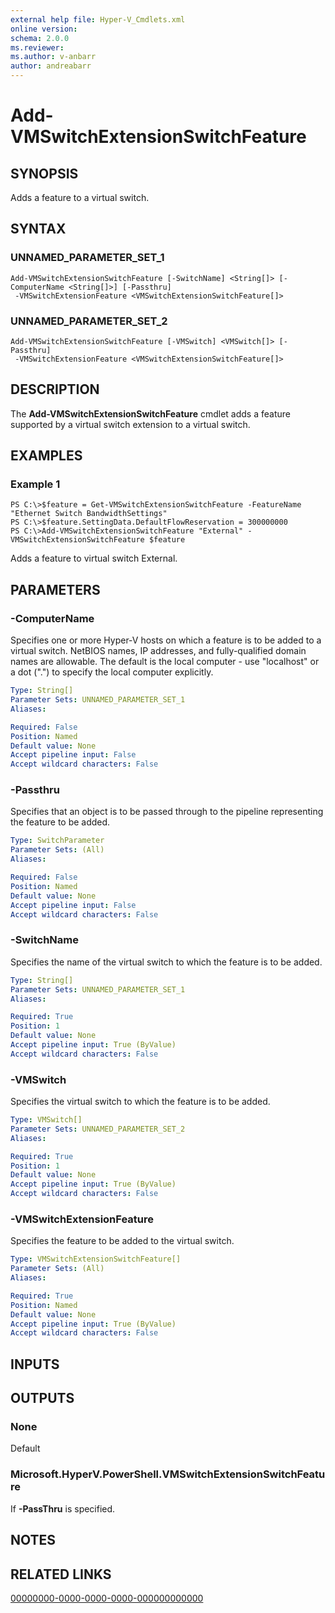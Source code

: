 ```yaml
---
external help file: Hyper-V_Cmdlets.xml
online version: 
schema: 2.0.0
ms.reviewer:
ms.author: v-anbarr
author: andreabarr
---
```


# Add-VMSwitchExtensionSwitchFeature

## SYNOPSIS
Adds a feature to a virtual switch.

## SYNTAX

### UNNAMED_PARAMETER_SET_1
```
Add-VMSwitchExtensionSwitchFeature [-SwitchName] <String[]> [-ComputerName <String[]>] [-Passthru]
 -VMSwitchExtensionFeature <VMSwitchExtensionSwitchFeature[]>
```

### UNNAMED_PARAMETER_SET_2
```
Add-VMSwitchExtensionSwitchFeature [-VMSwitch] <VMSwitch[]> [-Passthru]
 -VMSwitchExtensionFeature <VMSwitchExtensionSwitchFeature[]>
```

## DESCRIPTION
The **Add-VMSwitchExtensionSwitchFeature** cmdlet adds a feature supported by a virtual switch extension to a virtual switch.

## EXAMPLES

### Example 1
```
PS C:\>$feature = Get-VMSwitchExtensionSwitchFeature -FeatureName "Ethernet Switch BandwidthSettings"
PS C:\>$feature.SettingData.DefaultFlowReservation = 300000000
PS C:\>Add-VMSwitchExtensionSwitchFeature "External" -VMSwitchExtensionSwitchFeature $feature
```

Adds a feature to virtual switch External.

## PARAMETERS

### -ComputerName
Specifies one or more Hyper-V hosts on which a feature is to be added to a virtual switch.
NetBIOS names, IP addresses, and fully-qualified domain names are allowable.
The default is the local computer - use "localhost" or a dot (".") to specify the local computer explicitly.

```yaml
Type: String[]
Parameter Sets: UNNAMED_PARAMETER_SET_1
Aliases: 

Required: False
Position: Named
Default value: None
Accept pipeline input: False
Accept wildcard characters: False
```

### -Passthru
Specifies that an object is to be passed through to the pipeline representing the feature to be added.

```yaml
Type: SwitchParameter
Parameter Sets: (All)
Aliases: 

Required: False
Position: Named
Default value: None
Accept pipeline input: False
Accept wildcard characters: False
```

### -SwitchName
Specifies the name of the virtual switch to which the feature is to be added.

```yaml
Type: String[]
Parameter Sets: UNNAMED_PARAMETER_SET_1
Aliases: 

Required: True
Position: 1
Default value: None
Accept pipeline input: True (ByValue)
Accept wildcard characters: False
```

### -VMSwitch
Specifies the virtual switch to which the feature is to be added.

```yaml
Type: VMSwitch[]
Parameter Sets: UNNAMED_PARAMETER_SET_2
Aliases: 

Required: True
Position: 1
Default value: None
Accept pipeline input: True (ByValue)
Accept wildcard characters: False
```

### -VMSwitchExtensionFeature
Specifies the feature to be added to the virtual switch.

```yaml
Type: VMSwitchExtensionSwitchFeature[]
Parameter Sets: (All)
Aliases: 

Required: True
Position: Named
Default value: None
Accept pipeline input: True (ByValue)
Accept wildcard characters: False
```

## INPUTS

## OUTPUTS

### None
Default

### Microsoft.HyperV.PowerShell.VMSwitchExtensionSwitchFeature
If **-PassThru** is specified.

## NOTES

## RELATED LINKS

[00000000-0000-0000-0000-000000000000](00000000-0000-0000-0000-000000000000)

